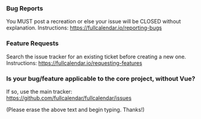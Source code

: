 ### Bug Reports
You MUST post a recreation or else your issue will be CLOSED without explanation.
Instructions: https://fullcalendar.io/reporting-bugs

### Feature Requests
Search the issue tracker for an existing ticket before creating a new one.
Instructions: https://fullcalendar.io/requesting-features

### Is your bug/feature applicable to the core project, without Vue?
If so, use the main tracker: https://github.com/fullcalendar/fullcalendar/issues

(Please erase the above text and begin typing. Thanks!)
